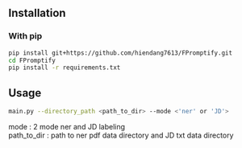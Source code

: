 
## Installation

### With pip

```bash
pip install git+https://github.com/hiendang7613/FPromptify.git
cd FPromptify
pip install -r requirements.txt
```
## Usage
```bash
main.py --directory_path <path_to_dir> --mode <'ner' or 'JD'>
```
mode : 2 mode ner and JD labeling <br>
path_to_dir : path to ner pdf data directory and JD txt data directory

